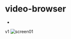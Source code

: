 # video-browser
-
v1
![screen01](https://user-images.githubusercontent.com/46622469/89663135-c7d1aa00-d8dd-11ea-87b9-de9a5552a31c.png)

